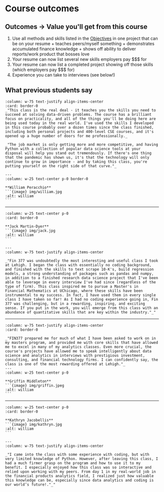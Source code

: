 # Course outcomes

## Outcomes &rightarrow; Value you'll get from this course

1. Use all methods and skills listed in the [Objectives](Objectives) in one project that can be on your resume +  teaches peers/myself something + demonstrates accumulated finance knowledge + shows off ability to deliver reports/work product that bosses love
2. Your resume can now list several new skills employers pay $$$ for
3. Your resume can now list a completed project showing off those skills (which employers pay $$$ for)
4. Experience you can take to interviews (see below!)

## What previous students say

````{panels} 
:column: w-75 text-justify align-items-center
:card: border-0
_"This class is the real deal - it teaches you the skills you need to succeed at solving data-driven problems. The course has a brilliant focus on practicality, and all of the things you'll be doing here are being used today in the real world. I've used the skills I developed in this course probably over a dozen times since the class finished, including both personal projects and 400-level CSE courses, and it's opened up a huge number of doors for me professionally._ 

_"The job market is only getting more and more competitive, and having Python with a collection of popular data science tools at your disposal will help you stand out tremendously. If there's one thing that the pandemic has shown us, it's that the technology will only continue to grow in importance - and by taking this class, you're putting yourself on the right side of that curve."_

--- 
:column: w-25 text-center p-0 border-0

**William Peracchio**
```{image} img/william.jpg
:alt: william
```
````

---

````{panels}
:column: w-25 text-center p-0
:card: border-0

**Jack Martin-Dyer**
```{image} img/jack.jpg
:alt: william
```

---
:column: w-75 text-justify align-items-center

_"Fin 377 was undoubtedly the most interesting and useful class I took at Lehigh. I began the class with essentially no coding background, and finished with the skills to text scrape 10-K's, build regression models, a strong understanding of packages such as pandas and numpy, in addition to a finished research data science project that I've been able to leverage in every interview I've had since (regardless of the type of firm). This class inspired me to pursue a Master's in Financial Mathematics at UChicago, where these skills have been instrumental to my success. In fact, I have used them in every single class I have taken so far! As I had no coding experience going in, Fin 377 was challenging, but in a rewarding, inspiring, and exciting sense. If you put in the work, you will emerge from this class with an abundance of quantitative skills that are key within the industry."_"

````

---

````{panels}
:column: w-75 text-justify align-items-center
:card: border-0 

_"FIN377 prepared me for much of what I have been asked to work on in my masters program, and provided me with core skills that have allowed me to excel in many of my analytics classes. Even more crucial, the course's projects have allowed me to speak intelligently about data science and analytics in interviews with prestigious investment, consulting, and financial technology firms. I can confidently say, the class is one of the most rewarding offered at Lehigh."_
---
:column: w-25 text-center p-0

**Griffin Middleton**
```{image} img/griffin.jpeg
:alt: william
```
````

---

````{panels}
:column: w-25 text-center p-0
:card: border-0

**Kathryn Jacobellis**
```{image} img/kathryn.jpg
:alt: william
```

---
:column: w-75 text-justify align-items-center

_"I came into the class with some experience with coding, but with very limited knowledge of Python. However, after leaving this class, I had a much firmer grasp on the program and how to use it to my benefit. I especially enjoyed how this class was so interactive and relied upon working with my peers. From day 1 in my real-world job in the financial products analytics field, I realized just how valuable this knowledge can be, especially since data analytics and coding is our world’s future!."_"

````


